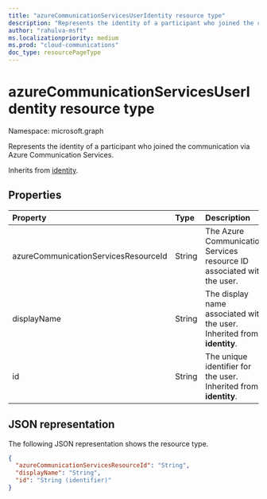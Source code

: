 ```yaml
--- 
title: "azureCommunicationServicesUserIdentity resource type"
description: "Represents the identity of a participant who joined the communication via Azure Communication Services."
author: "rahulva-msft"
ms.localizationpriority: medium
ms.prod: "cloud-communications"
doc_type: resourcePageType
---
```


# azureCommunicationServicesUserIdentity resource type

Namespace: microsoft.graph

Represents the identity of a participant who joined the communication via Azure Communication Services.

Inherits from [identity](identity.md).

## Properties

| Property                             | Type   | Description                                                             |
|:-------------------------------------|:-------|:------------------------------------------------------------------------|
| azureCommunicationServicesResourceId | String | The Azure Communication Services resource ID associated with the user.  |
| displayName                          | String | The display name associated with the user. Inherited from **identity**. |
| id                                   | String | The unique identifier for the user. Inherited from **identity**.        |

## JSON representation

The following JSON representation shows the resource type.

<!-- {
  "blockType": "resource",
  "@odata.type": "microsoft.graph.azureCommunicationServicesUserIdentity",
  "optionalProperties": [
    "displayName",
    "azureCommunicationServicesResourceId"
  ],
} -->
```json
{
  "azureCommunicationServicesResourceId": "String",
  "displayName": "String",
  "id": "String (identifier)"
}
```
